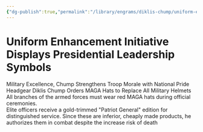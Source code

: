 ```yaml
---
{"dg-publish":true,"permalink":"/library/engrams/diklis-chump/uniform-enhancement-initiative-displays-presidential-leadership-symbols/","tags":["DC/Military"]}
---
```


# Uniform Enhancement Initiative Displays Presidential Leadership Symbols
Military Excellence, Chump Strengthens Troop Morale with National Pride Headgear
Diklis Chump Orders MAGA Hats to Replace All Military Helmets
All branches of the armed forces must wear red MAGA hats during official ceremonies.  
Elite officers receive a gold-trimmed "Patriot General" edition for distinguished service.
Since these are inferior, cheaply made products, he authorizes them in combat despite the increase risk of death
